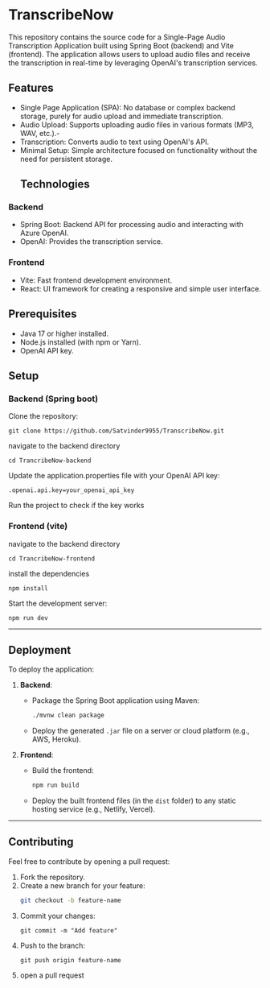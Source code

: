 # TranscribeNow
This repository contains the source code for a Single-Page Audio Transcription Application built using Spring Boot (backend) and Vite (frontend). The application allows users to upload audio files and receive the transcription in real-time by leveraging  OpenAI's transcription services.
## Features
- Single Page Application (SPA): No database or complex backend storage, purely for audio upload and immediate transcription.
- Audio Upload: Supports uploading audio files in various formats (MP3, WAV, etc.).- 
- Transcription: Converts audio to text using OpenAI's API.
- Minimal Setup: Simple architecture focused on functionality without the need for persistent storage.
  ## Technologies
### Backend
- Spring Boot: Backend API for processing audio and interacting with Azure OpenAI.
-  OpenAI: Provides the transcription service.
### Frontend
- Vite: Fast frontend development environment.
- React: UI framework for creating a responsive and simple user interface.
## Prerequisites
- Java 17 or higher installed.
- Node.js installed (with npm or Yarn).
- OpenAI API key.
## Setup
### Backend (Spring boot)
Clone the repository:
 ```
 git clone https://github.com/Satvinder9955/TranscribeNow.git
  ```
navigate to the backend directory
```
cd TrancribeNow-backend
```
Update the application.properties file with your OpenAI API key:
```
.openai.api.key=your_openai_api_key
```
Run the project to check if the key works

### Frontend (vite)
navigate to the backend directory
 ```
cd TrancribeNow-frontend
  ```
install the dependencies
```
npm install
```
Start the development server:
```
npm run dev
```
---

## Deployment

To deploy the application:

1. **Backend**: 
   - Package the Spring Boot application using Maven:
     ```bash
     ./mvnw clean package
     ```
   - Deploy the generated `.jar` file on a server or cloud platform (e.g., AWS, Heroku).

2. **Frontend**:
   - Build the frontend:
     ```bash
     npm run build
     ```
   - Deploy the built frontend files (in the `dist` folder) to any static hosting service (e.g., Netlify, Vercel).

---

## Contributing

Feel free to contribute by opening a pull request:

1. Fork the repository.
2. Create a new branch for your feature:
   ```bash
   git checkout -b feature-name

3. Commit your changes:
   ```
   git commit -m "Add feature"
   ```
4. Push to the branch:
   ```
   git push origin feature-name
   ```
5. open a pull request

